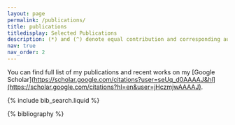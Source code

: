 ```yaml
---
layout: page
permalink: /publications/
title: publications
titledisplay: Selected Publications
description: (*) and (^) denote equal contribution and corresponding authorship.
nav: true
nav_order: 2
---
```


<!-- _pages/publications.md -->

<!-- Bibsearch Feature -->

You can find full list of my publications and recent works on my [Google Scholar](https://scholar.google.com/citations?user=seUq_d0AAAAJ&hl](https://scholar.google.com/citations?hl=en&user=jHczmjwAAAAJ).

{% include bib_search.liquid %}

<div class="publications">

{% bibliography %}

</div>
